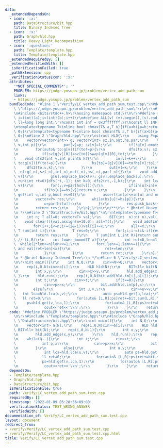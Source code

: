 ```yaml
---
data:
  _extendedDependsOn:
  - icon: ':x:'
    path: DataStructure/bit.hpp
    title: Binary Indexed Tree
  - icon: ':x:'
    path: Graph/hld.hpp
    title: Heavy Light Decomposition
  - icon: ':question:'
    path: Template/template.hpp
    title: Template/template.hpp
  _extendedRequiredBy: []
  _extendedVerifiedWith: []
  _isVerificationFailed: true
  _pathExtension: cpp
  _verificationStatusIcon: ':x:'
  attributes:
    '*NOT_SPECIAL_COMMENTS*': ''
    PROBLEM: https://judge.yosupo.jp/problem/vertex_add_path_sum
    links:
    - https://judge.yosupo.jp/problem/vertex_add_path_sum
  bundledCode: "#line 1 \"Verify/LC_vertex_add_path_sum.test.cpp\"\n#define PROBLEM\
    \ \"https://judge.yosupo.jp/problem/vertex_add_path_sum\"\r\n\r\n#line 1 \"Template/template.hpp\"\
    \n#include <bits/stdc++.h>\r\nusing namespace std;\r\n\r\n#define rep(i,a,b) for(int\
    \ i=(int)(a);i<(int)(b);i++)\r\n#define ALL(v) (v).begin(),(v).end()\r\nusing\
    \ ll=long long int;\r\nconst int inf = 0x3fffffff;\r\nconst ll INF = 0x1fffffffffffffff;\r\
    \ntemplate<typename T>inline bool chmax(T& a,T b){if(a<b){a=b;return 1;}return\
    \ 0;}\r\ntemplate<typename T>inline bool chmin(T& a,T b){if(a>b){a=b;return 1;}return\
    \ 0;}\n#line 2 \"Graph/hld.hpp\"\n\r\nstruct HLD{\r\n    using P=pair<int,int>;\r\
    \n    vector<vector<int>> g; vector<int> sz,in,out,hs,par;\r\n    void dfs(int\
    \ v,int p){\r\n        par[v]=p; sz[v]=1;\r\n        if(!g[v].empty() and g[v][0]==p)swap(g[v][0],g[v].back());\r\
    \n        for(auto& to:g[v])if(to!=p){\r\n           dfs(to,v); sz[v]+=sz[to];\r\
    \n           if(sz[g[v][0]]<sz[to])swap(g[v][0],to);\r\n        }\r\n    }\r\n\
    \    void dfs2(int v,int p,int& k){\r\n        in[v]=k++;\r\n        for(auto&\
    \ to:g[v])if(to!=p){\r\n            hs[to]=(g[v][0]==to?hs[v]:to);\r\n       \
    \     dfs2(to,v,k);\r\n        }\r\n        out[v]=k;\r\n    }\r\n    HLD(int\
    \ _n):g(_n),sz(_n),in(_n),out(_n),hs(_n),par(_n){}\r\n    void add_edge(int u,int\
    \ v){\r\n        g[u].emplace_back(v); g[v].emplace_back(u);\r\n    }\r\n    void\
    \ run(int rt=0){dfs(rt,-1); int k=0; dfs2(rt,-1,k);}\r\n    int lca(int u,int\
    \ v){\r\n        for(;;v=par[hs[v]]){\r\n            if(in[u]>in[v])swap(u,v);\r\
    \n            if(hs[u]==hs[v])return u;\r\n        }\r\n    }\r\n    vector<P>\
    \ get(int u,int p,bool es=0){\r\n        assert(in[p]<=in[u] and out[u]<=out[p]);\r\
    \n        vector<P> res;\r\n        while(hs[u]!=hs[p]){\r\n            res.push_back({in[hs[u]],in[u]+1});\r\
    \n            u=par[hs[u]];\r\n        }\r\n        res.push_back({in[p]+es,in[u]+1});\r\
    \n        return res;\r\n    }\r\n};\r\n\r\n/**\r\n * @brief Heavy Light Decomposition\r\
    \n */\n#line 2 \"DataStructure/bit.hpp\"\n\r\ntemplate<typename T>struct BIT{\r\
    \n    int n; T all=0; vector<T> val;\r\n    BIT(int _n):n(_n),val(_n+10){}\r\n\
    \    void clear(){val.assign(n+10,0); all=T();}\r\n    void add(int i,T x){\r\n\
    \        for(i++;i<=n;i+=(i&-i))val[i]+=x;\r\n        all+=x;\r\n    }\r\n   \
    \ T sum(int i){\r\n        T res=0;\r\n        for(;i;i-=(i&-i))res+=val[i];\r\
    \n        return res;\r\n    }\r\n    T sum(int L,int R){return sum(R)-sum(L);}\
    \ // [L,R)\r\n    int lower_bound(T x){\r\n        int ret=0,len=1;\r\n      \
    \  while(2*len<=n)len<<=1;\r\n        for(;len>=1;len>>=1){\r\n            if(ret+len<=n\
    \ and val[ret+len]<x){\r\n                ret+=len;\r\n                x-=val[ret];\r\
    \n            }\r\n        }\r\n        return ret;\r\n    }\r\n};\r\n\r\n/**\r\
    \n * @brief Binary Indexed Tree\r\n */\n#line 6 \"Verify/LC_vertex_add_path_sum.test.cpp\"\
    \n\r\nint main(){\r\n    int N,Q;\r\n    cin>>N>>Q;\r\n    vector<int> a(N);\r\
    \n    rep(i,0,N)cin>>a[i];\r\n    HLD hld(N);\r\n    BIT<ll> bit(N);\r\n    rep(i,0,N-1){\r\
    \n        int x,y;\r\n        cin>>x>>y;\r\n        hld.add_edge(x,y);\r\n   \
    \ }\r\n    hld.run();\r\n    rep(i,0,N)bit.add(hld.in[i],a[i]);\r\n    while(Q--){\r\
    \n        int t;\r\n        cin>>t;\r\n        if(t==0){\r\n            int p,x;\r\
    \n            cin>>p>>x;\r\n            bit.add(hld.in[p],x);\r\n        }\r\n\
    \        else{\r\n            int u,v;\r\n            cin>>u>>v;\r\n         \
    \   int lca=hld.lca(u,v);\r\n            auto ps=hld.get(u,lca);\r\n         \
    \   ll ret=0;\r\n            for(auto& [L,R]:ps)ret+=bit.sum(L,R);\r\n       \
    \     ps=hld.get(v,lca,1);\r\n            for(auto& [L,R]:ps)ret+=bit.sum(L,R);\r\
    \n            cout<<ret<<'\\n';\r\n        }\r\n    }\r\n    return 0;\r\n}\n"
  code: "#define PROBLEM \"https://judge.yosupo.jp/problem/vertex_add_path_sum\"\r\
    \n\r\n#include \"Template/template.hpp\"\r\n#include \"Graph/hld.hpp\"\r\n#include\
    \ \"DataStructure/bit.hpp\"\r\n\r\nint main(){\r\n    int N,Q;\r\n    cin>>N>>Q;\r\
    \n    vector<int> a(N);\r\n    rep(i,0,N)cin>>a[i];\r\n    HLD hld(N);\r\n   \
    \ BIT<ll> bit(N);\r\n    rep(i,0,N-1){\r\n        int x,y;\r\n        cin>>x>>y;\r\
    \n        hld.add_edge(x,y);\r\n    }\r\n    hld.run();\r\n    rep(i,0,N)bit.add(hld.in[i],a[i]);\r\
    \n    while(Q--){\r\n        int t;\r\n        cin>>t;\r\n        if(t==0){\r\n\
    \            int p,x;\r\n            cin>>p>>x;\r\n            bit.add(hld.in[p],x);\r\
    \n        }\r\n        else{\r\n            int u,v;\r\n            cin>>u>>v;\r\
    \n            int lca=hld.lca(u,v);\r\n            auto ps=hld.get(u,lca);\r\n\
    \            ll ret=0;\r\n            for(auto& [L,R]:ps)ret+=bit.sum(L,R);\r\n\
    \            ps=hld.get(v,lca,1);\r\n            for(auto& [L,R]:ps)ret+=bit.sum(L,R);\r\
    \n            cout<<ret<<'\\n';\r\n        }\r\n    }\r\n    return 0;\r\n}"
  dependsOn:
  - Template/template.hpp
  - Graph/hld.hpp
  - DataStructure/bit.hpp
  isVerificationFile: true
  path: Verify/LC_vertex_add_path_sum.test.cpp
  requiredBy: []
  timestamp: '2022-01-09 05:20:56+09:00'
  verificationStatus: TEST_WRONG_ANSWER
  verifiedWith: []
documentation_of: Verify/LC_vertex_add_path_sum.test.cpp
layout: document
redirect_from:
- /verify/Verify/LC_vertex_add_path_sum.test.cpp
- /verify/Verify/LC_vertex_add_path_sum.test.cpp.html
title: Verify/LC_vertex_add_path_sum.test.cpp
---
```

